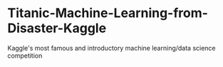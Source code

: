 # Titanic-Machine-Learning-from-Disaster-Kaggle
Kaggle's most famous and introductory machine learning/data science competition

